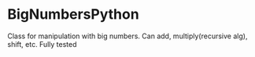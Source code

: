 BigNumbersPython
================

Class for manipulation with big numbers. Can add, multiply(recursive alg), shift, etc. Fully tested